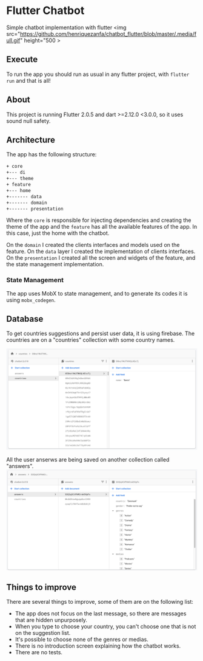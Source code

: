 # Flutter Chatbot

Simple chatbot implementation with flutter
<img src="https://github.com/henriquezanfa/chatbot_flutter/blob/master/.media/full.gif" height="500 >

## Execute

To run the app you should run as usual in any flutter project, with ```flutter run``` and that is all!

## About

This project is running Flutter 2.0.5 and dart >=2.12.0 <3.0.0, so it uses sound null safety.

## Architecture

The app has the following structure:

```
+ core
+--- di
+--- theme
+ feature
+--- home
+------- data
+------- domain
+------- presentation
```

Where the ```core``` is responsible for injecting dependencies and creating the theme of the app and the ```feature```
has all the available features of the app. In this case, just the home with the chatbot.

On the ```domain``` I created the clients interfaces and models used on the feature. On the ```data``` layer I created
the implementation of clients interfaces. On the ```presentation``` I created all the screen and widgets of the feature,
and the state management implementation.

### State Management

The app uses MobX to state management, and to generate its codes it is using ```mobx_codegen```.

## Database

To get countries suggestions and persist user data, it is using firebase. The countries are on a "countries" collection
with some country names.

!["countries" collection](.media/countries.png)

All the user anserws are being saved on another collection called "answers".
!["answers" collection](.media/answer.png)

## Things to improve

There are several things to improve, some of them are on the following list:

- The app does not focus on the last message, so there are messages that are hidden unpurposely.
- When you type to choose your country, you can't choose one that is not on the suggestion list.
- It's possible to choose none of the genres or medias.
- There is no introduction screen explaining how the chatbot works.
- There are no tests.

